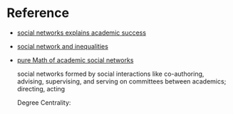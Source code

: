 # Reference 

 - [social networks explains academic success](https://www.pnas.org/content/pnas/116/3/792.full.pdf)
 - [social network and inequalities](https://anthrosource.onlinelibrary.wiley.com/doi/pdf/10.1111/aman.13158)
 - [pure Math of academic social networks](https://www.researchgate.net/publication/284765879_The_Mathematics_of_Social_Network_Analysis_Metrics_for_Academic_Social_Networks/link/5b8cdc1fa6fdcc5f8b7a4fbe/download)

	social networks formed by social interactions like co-authoring, advising, supervising, and serving on committees between academics; directing, acting

	Degree Centrality: 
<!--stackedit_data:
eyJoaXN0b3J5IjpbLTE4NjI1ODE0NzQsLTI1NzM4MzMsLTc5OT
M2MzA5OCwtMTY3MjUxNDc0LDE5MDc3MTMzNTcsMzc3NzA2Nzcw
XX0=
-->